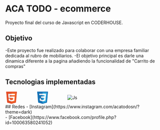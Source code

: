 # ACA TODO - ecommerce
Proyecto final del curso de Javascript en CODERHOUSE.
## Objetivo
-Este proyecto fue realizado para colaborar con una empresa familiar dedicada al rubro de mobiliarios.
-El objetivo principal es darle una dinamica diferente a la pagina añadiendo la funcionalidad de "Carrito de compras"
## Tecnologias implementadas
  <div>
    <img height="40" align="center" alt="HTML" height="30" width="40" src="https://raw.githubusercontent.com/devicons/devicon/master/icons/html5/html5-original.svg">
    &nbsp;&nbsp;&nbsp;&nbsp;&nbsp;&nbsp;&nbsp;&nbsp;&nbsp;&nbsp;&nbsp;&nbsp;&nbsp;
    <img height="40" align="center" alt="CSS" height="30" width="40" src="https://raw.githubusercontent.com/devicons/devicon/master/icons/css3/css3-original.svg">
    &nbsp;&nbsp;&nbsp;&nbsp;&nbsp;&nbsp;&nbsp;&nbsp;&nbsp;&nbsp;&nbsp;&nbsp;&nbsp;
    <img height="40" align="center" alt="Js" height="30" width="40" src="https://raw.githubusercontent.com/devicons/devicon/master/icons/javascript/javascript-     plain.svg">
  </div>
## Redes
- [Instagram](https://www.instagram.com/acatodosn/?theme=dark)<br>
- [Facebook](https://www.facebook.com/profile.php?id=100063580241052)
